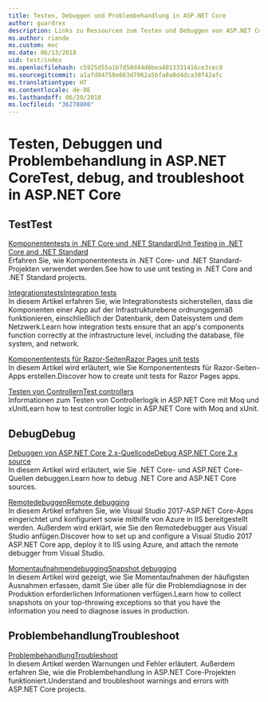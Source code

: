 ```yaml
---
title: Testen, Debuggen und Problembehandlung in ASP.NET Core
author: guardrex
description: Links zu Ressourcen zum Testen und Debuggen von ASP.NET Core-Anwendungen.
ms.author: riande
ms.custom: mvc
ms.date: 06/13/2018
uid: test/index
ms.openlocfilehash: c5925d55a1b7d50d44d6bea4013331416ce3cec8
ms.sourcegitcommit: a1afd04758e663d7062a5bfa8a0d4dca38f42afc
ms.translationtype: HT
ms.contentlocale: de-DE
ms.lasthandoff: 06/20/2018
ms.locfileid: "36278800"
---
```

# <a name="test-debug-and-troubleshoot-in-aspnet-core"></a><span data-ttu-id="05e82-103">Testen, Debuggen und Problembehandlung in ASP.NET Core</span><span class="sxs-lookup"><span data-stu-id="05e82-103">Test, debug, and troubleshoot in ASP.NET Core</span></span>

## <a name="test"></a><span data-ttu-id="05e82-104">Test</span><span class="sxs-lookup"><span data-stu-id="05e82-104">Test</span></span>

[<span data-ttu-id="05e82-105">Komponententests in .NET Core und .NET Standard</span><span class="sxs-lookup"><span data-stu-id="05e82-105">Unit Testing in .NET Core and .NET Standard</span></span>](/dotnet/articles/core/testing/)  
<span data-ttu-id="05e82-106">Erfahren Sie, wie Komponententests in .NET Core- und .NET Standard-Projekten verwendet werden.</span><span class="sxs-lookup"><span data-stu-id="05e82-106">See how to use unit testing in .NET Core and .NET Standard projects.</span></span>

[<span data-ttu-id="05e82-107">Integrationstests</span><span class="sxs-lookup"><span data-stu-id="05e82-107">Integration tests</span></span>](xref:test/integration-tests)  
<span data-ttu-id="05e82-108">In diesem Artikel erfahren Sie, wie Integrationstests sicherstellen, dass die Komponenten einer App auf der Infrastrukturebene ordnungsgemäß funktionieren, einschließlich der Datenbank, dem Dateisystem und dem Netzwerk.</span><span class="sxs-lookup"><span data-stu-id="05e82-108">Learn how integration tests ensure that an app's components function correctly at the infrastructure level, including the database, file system, and network.</span></span>

[<span data-ttu-id="05e82-109">Komponententests für Razor-Seiten</span><span class="sxs-lookup"><span data-stu-id="05e82-109">Razor Pages unit tests</span></span>](xref:test/razor-pages-tests)  
<span data-ttu-id="05e82-110">In diesem Artikel wird erläutert, wie Sie Komponententests für Razor-Seiten-Apps erstellen.</span><span class="sxs-lookup"><span data-stu-id="05e82-110">Discover how to create unit tests for Razor Pages apps.</span></span>

[<span data-ttu-id="05e82-111">Testen von Controllern</span><span class="sxs-lookup"><span data-stu-id="05e82-111">Test controllers</span></span>](xref:mvc/controllers/testing)  
<span data-ttu-id="05e82-112">Informationen zum Testen von Controllerlogik in ASP.NET Core mit Moq und xUnit</span><span class="sxs-lookup"><span data-stu-id="05e82-112">Learn how to test controller logic in ASP.NET Core with Moq and xUnit.</span></span>

## <a name="debug"></a><span data-ttu-id="05e82-113">Debug</span><span class="sxs-lookup"><span data-stu-id="05e82-113">Debug</span></span>

[<span data-ttu-id="05e82-114">Debuggen von ASP.NET Core 2.x-Quellcode</span><span class="sxs-lookup"><span data-stu-id="05e82-114">Debug ASP.NET Core 2.x source</span></span>](https://github.com/aspnet/Docs/issues/4155)  
<span data-ttu-id="05e82-115">In diesem Artikel wird erläutert, wie Sie .NET Core- und ASP.NET Core-Quellen debuggen.</span><span class="sxs-lookup"><span data-stu-id="05e82-115">Learn how to debug .NET Core and ASP.NET Core sources.</span></span>

[<span data-ttu-id="05e82-116">Remotedebuggen</span><span class="sxs-lookup"><span data-stu-id="05e82-116">Remote debugging</span></span>](/visualstudio/debugger/remote-debugging-azure)  
<span data-ttu-id="05e82-117">In diesem Artikel erfahren Sie, wie Visual Studio 2017-ASP.NET Core-Apps eingerichtet und konfiguriert sowie mithilfe von Azure in IIS bereitgestellt werden. Außerdem wird erklärt, wie Sie den Remotedebugger aus Visual Studio anfügen.</span><span class="sxs-lookup"><span data-stu-id="05e82-117">Discover how to set up and configure a Visual Studio 2017 ASP.NET Core app, deploy it to IIS using Azure, and attach the remote debugger from Visual Studio.</span></span>

[<span data-ttu-id="05e82-118">Momentaufnahmendebugging</span><span class="sxs-lookup"><span data-stu-id="05e82-118">Snapshot debugging</span></span>](/azure/application-insights/app-insights-snapshot-debugger)  
<span data-ttu-id="05e82-119">In diesem Artikel wird gezeigt, wie Sie Momentaufnahmen der häufigsten Ausnahmen erfassen, damit Sie über alle für die Problemdiagnose in der Produktion erforderlichen Informationen verfügen.</span><span class="sxs-lookup"><span data-stu-id="05e82-119">Learn how to collect snapshots on your top-throwing exceptions so that you have the information you need to diagnose issues in production.</span></span>

## <a name="troubleshoot"></a><span data-ttu-id="05e82-120">Problembehandlung</span><span class="sxs-lookup"><span data-stu-id="05e82-120">Troubleshoot</span></span>

[<span data-ttu-id="05e82-121">Problembehandlung</span><span class="sxs-lookup"><span data-stu-id="05e82-121">Troubleshoot</span></span>](xref:test/troubleshoot)  
<span data-ttu-id="05e82-122">In diesem Artikel werden Warnungen und Fehler erläutert. Außerdem erfahren Sie, wie die Problembehandlung in ASP.NET Core-Projekten funktioniert.</span><span class="sxs-lookup"><span data-stu-id="05e82-122">Understand and troubleshoot warnings and errors with ASP.NET Core projects.</span></span>
